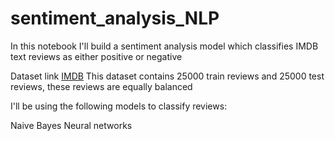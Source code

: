 # sentiment_analysis_NLP

In this notebook I'll build a sentiment analysis model which classifies IMDB text reviews as either positive or negative

Dataset link [IMDB](http://ai.stanford.edu/~amaas/data/sentiment/)
This dataset contains 25000 train reviews and 25000 test reviews, these reviews are equally balanced

I'll be using the following models to classify reviews:

Naive Bayes
Neural networks

